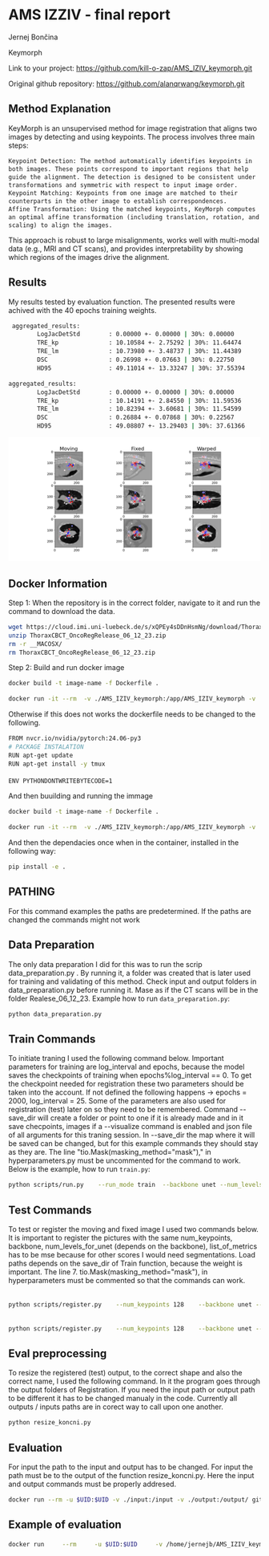 # AMS IZZIV - final report
Jernej Bončina

Keymorph

Link to your project: https://github.com/kill-o-zap/AMS_IZIV_keymorph.git

Original github repository: https://github.com/alanqrwang/keymorph.git

## Method Explanation
KeyMorph is an unsupervised method for image registration that aligns two images by detecting and using keypoints. The process involves three main steps:

    Keypoint Detection: The method automatically identifies keypoints in both images. These points correspond to important regions that help guide the alignment. The detection is designed to be consistent under transformations and symmetric with respect to input image order.
    Keypoint Matching: Keypoints from one image are matched to their counterparts in the other image to establish correspondences.
    Affine Transformation: Using the matched keypoints, KeyMorph computes an optimal affine transformation (including translation, rotation, and scaling) to align the images.

This approach is robust to large misalignments, works well with multi-modal data (e.g., MRI and CT scans), and provides interpretability by showing which regions of the images drive the alignment.
## Results
My results tested by evaluation function. The presented results were achived with the 40 epochs training weights.


```bash         40 epoch trained model results
 aggregated_results:
        LogJacDetStd        : 0.00000 +- 0.00000 | 30%: 0.00000
        TRE_kp              : 10.10584 +- 2.75292 | 30%: 11.64474
        TRE_lm              : 10.73980 +- 3.48737 | 30%: 11.44389
        DSC                 : 0.26998 +- 0.07663 | 30%: 0.22750
        HD95                : 49.11014 +- 13.33247 | 30%: 37.55394
```
```bash         20 epoch trained model results
aggregated_results:
        LogJacDetStd        : 0.00000 +- 0.00000 | 30%: 0.00000
        TRE_kp              : 10.14191 +- 2.84550 | 30%: 11.59536
        TRE_lm              : 10.82394 +- 3.60681 | 30%: 11.54599
        DSC                 : 0.26884 +- 0.07868 | 30%: 0.22567
        HD95                : 49.08807 +- 13.29403 | 30%: 37.61366
```
![plot](./figures/format_256_256_pravilna.png?raw=true)
## Docker Information
Step 1: When the repository is in the correct folder, navigate to it and run the command to download the data.

```bash
wget https://cloud.imi.uni-luebeck.de/s/xQPEy4sDDnHsmNg/download/ThoraxCBCT_OncoRegRelease_06_12_23.zip
unzip ThoraxCBCT_OncoRegRelease_06_12_23.zip
rm -r __MACOSX/
rm ThoraxCBCT_OncoRegRelease_06_12_23.zip
```
Step 2: Build and run docker image
```bash
docker build -t image-name -f Dockerfile .
```

```bash
docker run -it --rm  -v ./AMS_IZIV_keymorph:/app/AMS_IZIV_keymorph -v ./Release_06_12_23:/app/Release_06_12_23 --runtime=nvidia image-name bash
```
Otherwise if this does not works the dockerfile needs to be changed to the following.
```bash
FROM nvcr.io/nvidia/pytorch:24.06-py3
# PACKAGE INSTALATION
RUN apt-get update
RUN apt-get install -y tmux

ENV PYTHONDONTWRITEBYTECODE=1
```
And then buuilding and running the immage
```bash
docker build -t image-name -f Dockerfile .
```

```bash
docker run -it --rm  -v ./AMS_IZIV_keymorph:/app/AMS_IZIV_keymorph -v ./Release_06_12_23:/app/Release_06_12_23 --runtime=nvidia image-name bash
```
And then the dependacies once when in the container, installed in the following way:
```bash
pip install -e .
```
## PATHING
For this command examples the paths are predetermined. If the paths are changed the commands might not work
## Data Preparation
The only data preparation I did for this was to run the scrip data_preparation.py . By running it, a folder was created that is later used for training and validating of this method. Check input and output folders in data_preparation.py before running it. Mase as if the CT scans will be in the folder Realese_06_12_23. Example how to run `data_preparation.py`:
```bash
python data_preparation.py
```


## Train Commands
To initiate traning I used the following command below. Important parameters for training are log_interval and epochs, because the model saves the checkpoints of training when epochs%log_interval == 0. To get the checkpoint needed for registration these two parameters should be taken into the account. If not defined the following happens -> epochs = 2000, log_interval = 25. Some of the parameters are also used for registration (test) later on so they need to be remembered. Command --save_dir will create a folder or point to one if it is already made and in it save checpoints, images if a --visualize command is enabled and json file of all arguments for this traning session. In --save_dir the map where it will be saved can be changed, but for this example commands they should stay as they are.
The line "tio.Mask(masking_method="mask")," in hyperparameters.py must be uncommented for the command to work.
Below is the example, how to run `train.py`:

```bash
python scripts/run.py    --run_mode train  --backbone unet --num_levels_for_unet 2    --log_interval 40    --num_keypoints 128   --loss_fn mse    --transform_type affine    --train_dataset ixi    --data_path ./data_prepared/centered_IXI     --epochs 41   --save_dir ./utez
```


## Test Commands
To test or register the moving and fixed image I used two commands below. It is important to register the pictures with the same num_keypoints, backbone, num_levels_for_unet (depends on the backbone), list_of_metrics has to be mse because for other scores I would need segmentations. Load paths depends on the save_dir of Train function, because the weight is important.
The line 7. tio.Mask(masking_method="mask"), in hyperparameters must be commented so that the commands can work.

```bash Command 1 T2 -> T1

python scripts/register.py    --num_keypoints 128    --backbone unet --num_levels_for_unet 2    --load_path ./utez/__training__keymorph_keypoints128_batch1_lr3e-06/checkpoints/epoch40_trained_model.pth.tar    --moving ./data/validation_data/T2    --fixed ./data_prepared/validation_data/T1    --list_of_aligns affine    --list_of_metrics mse --save_eval_to_disk --save_dir ./registracija_T2m_T1f
```
```bash Command 2 T2 -> PD

python scripts/register.py    --num_keypoints 128    --backbone unet --num_levels_for_unet 2    --load_path ./utez/__training__keymorph_keypoints128_batch1_lr3e-06/checkpoints/epoch40_trained_model.pth.tar    --moving ./data/validation_data/T2    --fixed ./data_prepared/validation_data/PD    --list_of_aligns affine    --list_of_metrics mse --save_eval_to_disk --save_dir ./registracija_T2m_PDf
```

## Eval preprocessing
To resize the registered (test) output, to the correct shape and also the correct name, I used the following command. In it the program goes through the output folders of Registration. If you need the input path or output path to be different it has to be changed manualy in the code. Currently all outputs / inputs paths are in corect way to call upon one another.
```bash
python resize_koncni.py
```

## Evaluation
For input the path to the input and output has to be changed. For input the path must be to the output of the function resize_koncni.py. Here the input and output commands must be properly addresed. 
```bash
docker run --rm -u $UID:$UID -v ./input:/input -v ./output:/output/ gitlab.lst.fe.uni-lj.si:5050/domenp/deformable-registration python evaluation.py -v
```
## Example of evaluation
```bash
docker run     --rm     -u $UID:$UID     -v /home/jernejb/AMS_IZIV_keymorph/deformacije:/input     -v /home/jernejb/AMS_IZIV_keymorph/rezultati:/output/     gitlab.lst.fe.uni-lj.si:5050/domenp/deformable-registration     python evaluation.py -v
```
